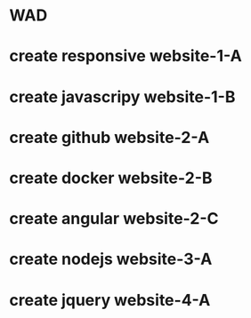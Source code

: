 # WAD
<h1>create responsive website-1-A</h1>
<h1>create javascripy website-1-B</h1>
<h1>create github website-2-A</h1>
<h1>create docker website-2-B</h1>
<h1>create angular website-2-C</h1>
<h1>create nodejs website-3-A</h1>
<h1>create jquery website-4-A</h1>
